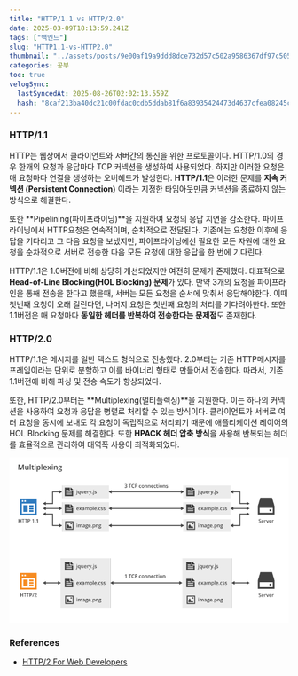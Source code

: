 ```yaml
---
title: "HTTP/1.1 vs HTTP/2.0"
date: 2025-03-09T18:13:59.241Z
tags: ["백엔드"]
slug: "HTTP1.1-vs-HTTP2.0"
thumbnail: "../assets/posts/9e00af19a9ddd8dce732d57c502a9586367df97c505830cf0b9e959e0682ddd7.png"
categories: 공부
toc: true
velogSync:
  lastSyncedAt: 2025-08-26T02:02:13.559Z
  hash: "8caf213ba40dc21c00fdac0cdb5ddab81f6a83935424473d4637cfea08245cad"
---
```


### HTTP/1.1
HTTP는 웹상에서 클라이언트와 서버간의 통신을 위한 프로토콜이다. HTTP/1.0의 경우 한개의 요청과 응답마다 TCP 커넥션을 생성하여 사용되었다. 하지만 이러한 요청은 매 요청마다 연결을 생성하는 오버헤드가 발생한다. **HTTP/1.1**은 이러한 문제를 **지속 커넥션 (Persistent Connection)** 이라는 지정한 타임아웃만큼 커넥션을 종료하지 않는 방식으로 해결한다.

또한 **Pipelining(파이프라이닝)**을 지원하여 요청의 응답 지연을 감소한다. 파이프라이닝에서 HTTP요청은 연속적이며, 순차적으로 전달된다. 기존에는 요청한 이후에 응답을 기다리고 그 다음 요청을 보냈지만, 파이프라이닝에선 필요한 모든 자원에 대한 요청을 순차적으로 서버로 전송한 다음 모든 요청에 대한 응답을 한 번에 기다린다.

HTTP/1.1은 1.0버전에 비해 상당히 개선되었지만 여전히 문제가 존재했다. 대표적으로 **Head-of-Line Blocking(HOL Blocking) 문제**가 있다. 
만약 3개의 요청을 파이프라인을 통해 전송을 한다고 했을때, 서버는 모든 요청을 순서에 맞춰서 응답해야한다. 이때 첫번째 요청이 오래 걸린다면, 나머지 요청은 첫번째 요청의 처리를 기다려야한다. 또한 1.1버전은 매 요청마다 **동일한 헤더를 반복하여 전송한다는 문제점**도 존재한다.

### HTTP/2.0
HTTP/1.1은 메시지를 일반 텍스트 형식으로 전송했다. 2.0부터는 기존 HTTP메시지를 프레임이라는 단위로 분할하고 이를 바이너리 형태로 만들어서 전송한다. 따라서, 기존 1.1버전에 비해 파싱 및 전송 속도가 향상되었다. 

또한, HTTP/2.0부터는 **Multiplexing(멀티플렉싱)**을 지원한다. 이는 하나의 커넥션을 사용하여 요청과 응답을 병렬로 처리할 수 있는 방식이다. 클라이언트가 서버로 여러 요청을 동시에 보내도 각 요청이 독립적으로 처리되기 때문에 애플리케이션 레이어의 HOL Blocking 문제를 해결한다. 또한 **HPACK 헤더 압축 방식**을 사용해 반복되는 헤더를 효율적으로 관리하여 대역폭 사용이 최적화되었다.

![](/assets/posts/d111469ed20a130e3abfa601a17697cc2344ed63a6b1c04f55672e086e3c2dcd.png)

### References
- [HTTP/2 For Web Developers](https://blog.cloudflare.com/http-2-for-web-developers/)